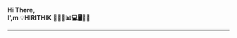 ****Hi There,****   
****I',m****  💡****HIRITHIK****
**🚀🔥💡📊💻🖥️🧠🔗**
__________________________________________________


